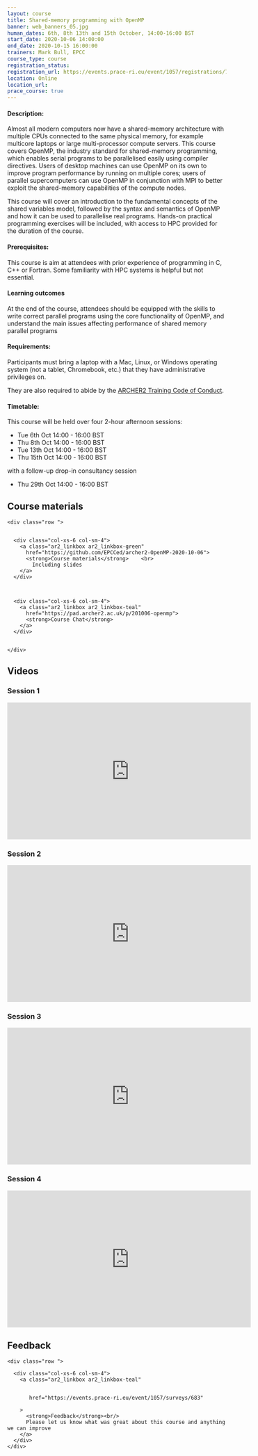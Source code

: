 ```yaml
---
layout: course
title: Shared-memory programming with OpenMP
banner: web_banners_05.jpg 
human_dates: 6th, 8th 13th and 15th October, 14:00-16:00 BST
start_date: 2020-10-06 14:00:00
end_date: 2020-10-15 16:00:00
trainers: Mark Bull, EPCC
course_type: course
registration_status: 
registration_url: https://events.prace-ri.eu/event/1057/registrations/769/
location: Online
location_url: 
prace_course: true
---
```




#### Description:

Almost all modern computers now have a shared-memory architecture with multiple CPUs connected to the same physical memory, for example multicore laptops or large multi-processor compute servers. This course covers OpenMP, the industry standard for shared-memory programming, which enables serial programs to be parallelised easily using compiler directives. Users of desktop machines can use OpenMP on its own to improve program performance by running on multiple cores; users of parallel supercomputers can use OpenMP in conjunction with MPI to better exploit the shared-memory capabilities of the compute nodes.

This course will cover an introduction to the fundamental concepts of the shared variables model, followed by the syntax and semantics of OpenMP and how it can be used to parallelise real programs. Hands-on practical programming exercises will be included, with access to HPC provided for the duration of the course.



#### Prerequisites:

This course is aim at attendees with prior experience of programming in C, C++ or Fortran. Some familiarity with HPC systems is helpful but not essential. 


#### Learning outcomes

At the end of the course, attendees should be equipped with the skills to write correct parallel programs using the core functionality of OpenMP, and understand the main issues affecting performance of shared memory parallel programs


#### Requirements:


Participants must bring a laptop with a Mac, Linux, or Windows operating system (not a tablet, Chromebook, etc.) that 
they have administrative privileges on. 

They 
are also required to abide by the [ARCHER2 Training Code of Conduct](../../code-of-conduct/). 

#### Timetable:

This course will be held over four 2-hour afternoon sessions:

*  Tue 6th Oct 14:00 - 16:00 BST
*  Thu 8th Oct 14:00 - 16:00 BST
*  Tue 13th Oct 14:00 - 16:00 BST
*  Thu 15th Oct 14:00 - 16:00 BST

with a follow-up drop-in consultancy session

* Thu 29th Oct 14:00 - 16:00 BST


<section id="service">







<h2><a name="materials">Course materials</a></h2>



    <div class="row ">	
 
		
      <div class="col-xs-6 col-sm-4">
        <a class="ar2_linkbox ar2_linkbox-green" 
          href="https://github.com/EPCCed/archer2-OpenMP-2020-10-06">
          <strong>Course materials</strong>    <br>
			Including slides     
        </a>
      </div>


 
      <div class="col-xs-6 col-sm-4">
        <a class="ar2_linkbox ar2_linkbox-teal" 
          href="https://pad.archer2.ac.uk/p/201006-openmp">
          <strong>Course Chat</strong>       
        </a>
      </div>
		

 	</div>
		
		
<!-- 					

<h2><a name="join">Join sessions	</a>	</h2>		




    <div class="row ">	

      <div class="col-xs-6 col-sm-4">
        <a class="ar2_linkbox ar2_linkbox-teal" 
          href="https://eu.bbcollab.com/guest/0dc7a50c12314245894519e43fe206b1">
          <strong>Join Session</strong><br/>
          Join this online session in your browser
        </a>
      </div>

      <div class="col-xs-6 col-sm-4">
        <a class="ar2_linkbox ar2_linkbox-green" href="courses/"
           href="myevent.ics">
          <strong>Add to Calendar</strong><br/>
          Download ICS file to add this event to your calendar complete with join link
        </a>
      </div>

											
    </div>
 -->


		
<h2><a name="video">Videos</a></h2>

<h3>Session 1</h3>

<div>
	<iframe width="560" height="315" src="https://www.youtube.com/embed/Fbvikryg9NA" frameborder="0" allow="accelerometer; autoplay; encrypted-media; gyroscope; picture-in-picture" allowfullscreen></iframe>
</div>



<h3>Session 2</h3>

<div>
	<iframe width="560" height="315" src="https://www.youtube.com/embed/grTuMCtv0RQ" frameborder="0" allow="accelerometer; autoplay; encrypted-media; gyroscope; picture-in-picture" allowfullscreen></iframe>
</div>


<h3>Session 3</h3>

<div>
	<iframe width="560" height="315" src="https://www.youtube.com/embed/atL7l9MCsjA" frameborder="0" allow="accelerometer; autoplay; encrypted-media; gyroscope; picture-in-picture" allowfullscreen></iframe>
</div>

<h3>Session 4</h3>

<div>
	<iframe width="560" height="315" src="https://www.youtube.com/embed/q-xLdYg3jX0" frameborder="0" allow="accelerometer; autoplay; encrypted-media; gyroscope; picture-in-picture" allowfullscreen></iframe>
</div>




<!-- 
<h2><a name="slides">Slides</a></h2>



    <div class="row ">	


      <div class="col-xs-6 col-sm-4">
        <a class="ar2_linkbox ar2_linkbox-teal" href="courses/"
           href="transcript.pdf">
          <strong>Transcript</strong><br/>
          Download a transcript of the video audio
        </a>
      </div>



      <div class="col-xs-6 col-sm-4">
        <a class="ar2_linkbox ar2_linkbox-green" href="courses/"
           href="slides.pdf">
          <strong>Slides</strong><br/>
          Download pdf of the presentation.
        </a>
      </div>
										
    </div>

 -->



<h2><a name="feedback">Feedback</a></h2>


    <div class="row ">	

      <div class="col-xs-6 col-sm-4">
        <a class="ar2_linkbox ar2_linkbox-teal" 


		   href="https://events.prace-ri.eu/event/1057/surveys/683"

		>
          <strong>Feedback</strong><br/>
          Please let us know what was great about this course and anything we can improve
        </a>
      </div>
    </div>
		
		

 
</section>



